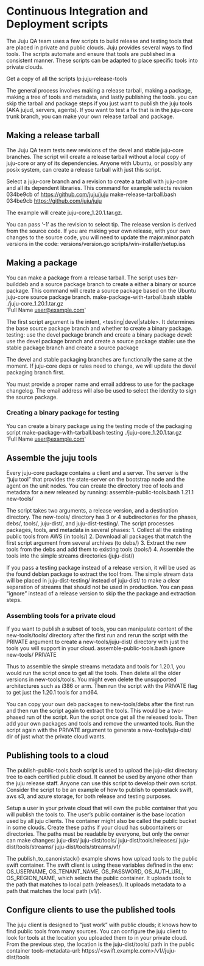 # Continuous Integration and Deployment scripts

The Juju QA team uses a few scripts to build release and testing tools
that are placed in private and public clouds. Juju provides several ways
to find tools. The scripts automate and ensure that tools are published
in a consistent manner. These scripts can be adapted to place specific
tools into private clouds.

Get a copy of all the scripts
    lp:juju-release-tools

The general process involves making a release tarball, making a package,
making a tree of tools and metadata, and lastly publishing the tools.
you can skip the tarball and package steps if you just want to publish
the juju tools (AKA jujud, servers, agents). If you want to test a fix
that is in the juju-core trunk branch, you can make your own release
tarball and package.


## Making a release tarball

The Juju QA team tests new revisions of the devel and stable juju-core
branches. The script will create a release tarball without a local copy
of juju-core or any of its dependencies. Anyone with Ubuntu, or possibly
any posix system, can create a release tarball with just this script.

Select a juju-core branch and a revision to create a tarball with
juju-core and all its dependent libraries. This command for example
selects revision 034be9cb of https://github.com/juju/juju
    make-release-tarball.bash 034be9cb https://github.com/juju/juju

The example will create juju-core_1.20.1.tar.gz.

You can pass ‘-1’ as the revision to select tip. The release version is
derived from the source code. If you are making your own release, with
your own changes to the source code, you will need to update the
major.minor.patch versions in the code:
    versions/version.go
    scripts/win-installer/setup.iss


## Making a package

You can make a package from a release tarball. The script uses
bzr-builddeb and a source package branch to create a either a binary or
source package. This command will create a source package based on the
Ubuntu juju-core source package branch.
    make-package-with-tarball.bash stable ./juju-core_1.20.1.tar.gz \
        'Full Name <user@example.com>'

The first script argument is the intent, <testing|devel|stable>. It
determines the base source package branch and whether to create a binary
package.
    testing: use the devel package  branch and create a binary package
    devel: use the devel package  branch and create a source package
    stable: use the stable package branch and create a source package

The devel and stable packaging branches are functionally the same at the
moment. If juju-core deps or rules need to change, we will update the
devel packaging branch first.

You must provide a proper name and email address to use for the package
changelog. The email address will also be used to select the identity to
sign the source package.


### Creating a binary package for testing

You can create a binary package using the testing mode of the packaging
script
    make-package-with-tarball.bash testing ./juju-core_1.20.1.tar.gz \
        'Full Name <user@example.com>'


## Assemble the juju tools

Every juju-core package contains a client and a server. The server is
the “juju tool”  that provides the state-server on the bootstrap node
and the agent on the unit nodes. You can create the directory tree of
tools and metadata for a new released by running:
    assemble-public-tools.bash 1.21.1 new-tools/

The script takes two arguments, a release version, and a destination
directory. The new-tools/ directory has 3 or 4 subdirectories for the
phases, debs/, tools/, juju-dist/, and juju-dist-testing/. The script
processes packages, tools, and metadata in several phases:
    1. Collect all the existing public tools from AWS (in tools/)
    2. Download all packages that match the first script argument
       from several archives (to debs/)
    3. Extract the new tools from the debs and add them to existing
       tools (tools/)
    4. Assemble the tools into the simple streams directories (juju-dist/)

If you pass a testing package instead of a release version, it will be
used as the found debian package to extract the tool from. The simple
stream data will be placed in juju-dist-testing/ instead of juju-dist/
to make a clear separation of streams that should not be used in
production. You can pass “ignore” instead of a release version to skip
the the package and extraction steps.


### Assembling tools for a private cloud

If you want to publish a subset of tools, you can manipulate content of
the new-tools/tools/ directory after the first run and rerun the script
with the PRIVATE argument to create a new-tools/juju-dist/ directory
with just the tools you will support in your cloud.
    assemble-public-tools.bash ignore new-tools/ PRIVATE

Thus to assemble the simple streams metadata and tools for 1.20.1, you
would run the script once to get all the tools. Then delete all the
older versions in new-tools/tools. You might even delete the unsupported
architectures such as i386 or arm. Then run the script with the PRIVATE
flag to get just the 1.20.1 tools for amd64.

You can copy your own deb packages to new-tools/debs after the first run
and then run the script again to extract the tools. This would be a
two-phased run of the  script. Run the script once  get all the released
tools.  Then add your own packages and tools and remove the unwanted
tools. Run the script again with the PRIVATE argument to generate a
new-tools/juju-dist/ dir of just what the private cloud wants.


## Publishing tools to a cloud

The publish-public-tools.bash script is used to upload the juju-dist
directory tree to each certified public cloud. It cannot be used by
anyone other than the juju release staff. Anyone can use this script to
develop their own script. Consider the script to be an example of how to
publish to openstack swift, aws s3, and azure storage, for both release
and testing purposes.

Setup a user in your private cloud that will own the public container
that you will publish the tools to. The user’s public container is the
base location used by all juju clients. The container might also be
called the public bucket in some clouds. Create these paths if your
cloud has subcontainers or directories. The paths must be readable by
everyone, but only the owner can make changes:
    juju-dist/
    juju-dist/tools/
    juju-dist/tools/releases/
    juju-dist/tools/streams/
    juju-dist/tools/streams/v1/

The publish_to_canonistack() example shows how upload tools to the
public swift container. The swift client is using these variables
defined in the env: OS_USERNAME, OS_TENANT_NAME, OS_PASSWORD,
OS_AUTH_URL, OS_REGION_NAME, which selects the public container. It
uploads tools to the path that matches to local path (releases/). It
uploads metadata to a path that matches the local path (v1/).


## Configure clients to use the published tools

The juju client is designed to “just work” with public clouds; it knows
how to find public tools from many sources. You can configure the juju
client to look for tools at the location you uploaded them to in  your
private cloud.  From the previous step, the location is the
juju-dist/tools/ path in the public container
    tools-metadata-url: https://<swift.example.com>/v1/<public-container>/juju-dist/tools
